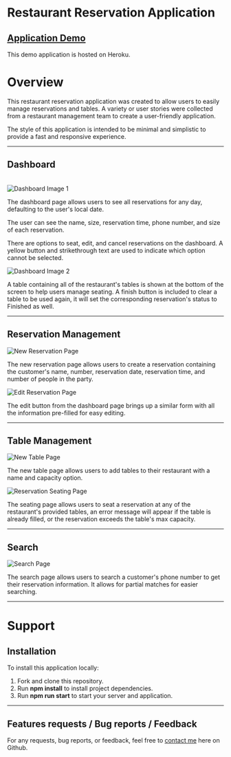 # Restaurant Reservation Application

## [Application Demo](https://restaurant-reservation-rai.herokuapp.com/)
This demo application is hosted on Heroku.

# Overview

This restaurant reservation application was created to allow users to easily manage reservations and tables.
A variety or user stories were collected from a restaurant management team to create a user-friendly application. 

The style of this application is intended to be minimal and simplistic to provide a fast and responsive experience. 



---
## Dashboard

\
![Dashboard Image 1](https://i.imgur.com/Z2yeefe.png)

The dashboard page allows users to see all reservations for any day, defaulting to the user's local date. 

The user can see the name, size, reservation time, phone number, and size of each reservation.

There are options to seat, edit, and cancel reservations on the dashboard. A yellow button and strikethrough text are used to indicate which option cannot be selected.

![Dashboard Image 2](https://i.imgur.com/qjcrUfs.png)

A table containing all of the restaurant's tables is shown at the bottom of the screen to help users manage seating. A finish button is included to clear a table to be used again, it will set the corresponding reservation's status to Finished as well.

---
## Reservation Management

![New Reservation Page](https://i.imgur.com/a6lmhWv.png)

The new reservation page allows users to create a reservation containing the customer's name, number, reservation date, reservation time, and number of people in the party.

![Edit Reservation Page](https://i.imgur.com/KqBH5aB.png)

The edit button from the dashboard page brings up a similar form with all the information pre-filled for easy editing.

---
## Table Management

![New Table Page](https://i.imgur.com/j5MSwDI.png)

The new table page allows users to add tables to their restaurant with a name and capacity option.

![Reservation Seating Page](https://i.imgur.com/w3kMsBY.png)

The seating page allows users to seat a reservation at any of the restaurant's provided tables, an error message will appear if the table is already filled, or the reservation exceeds the table's max capacity.

---
## Search

![Search Page](https://i.imgur.com/qjcrUfs.png)

The search page allows users to search a customer's phone number to get their reservation information. It allows for partial matches for easier searching.

---
# Support

## Installation

To install this application locally:

1. Fork and clone this repository.
2. Run __npm install__ to install project dependencies.
3. Run __npm run start__ to start your server and application.

---
## Features requests / Bug reports / Feedback

For any requests, bug reports, or feedback, feel free to [contact me](https://github.com/rai-arc) here on Github.